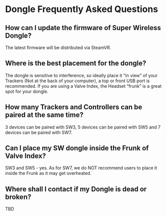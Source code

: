 # Dongle Frequently Asked Questions

## How can I update the firmware of Super Wireless Dongle?

The latest firmware will be distributed via SteamVR.


## Where is the best placement for the dongle?

The dongle is sensitive to interference, so ideally place it “in view” of your Trackers (Not at the back of your computer), a top or front USB port is recommended. If you are using a Valve Index, the Headset “frunk” is a great spot for your dongle.


## How many Trackers and Controllers can be paired at the same time?

3 devices can be paired with SW3, 5 devices can be paired with SW5 and 7 devices can be paired with SW7.

## Can I place my SW dongle inside the Frunk of Valve Index?

SW3 and SW5 - yes. 
As for SW7, we do NOT recommend users to place it inside the Frunk as it may get overheated.

## Where shall I contact if my Dongle is dead or broken?

TBD
